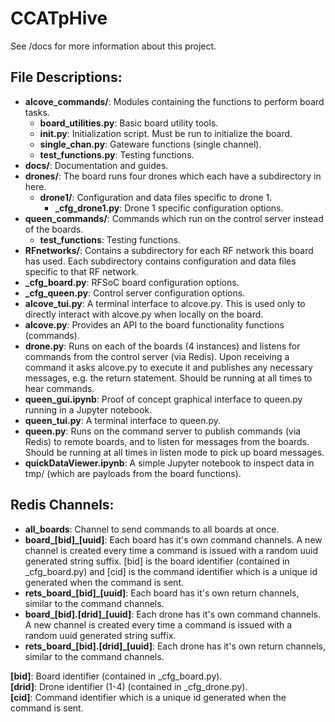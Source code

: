 # CCATpHive

See /docs for more information about this project.

## File Descriptions:
- **alcove_commands/**: Modules containing the functions to perform board tasks.
    - **board_utilities.py**: Basic board utility tools.
    - **init.py**: Initialization script. Must be run to initialize the board.
    - **single_chan.py**: Gateware functions (single channel).
    - **test_functions.py**: Testing functions.
- **docs/**: Documentation and guides.
- **drones/**: The board runs four drones which each have a subdirectory in here.
    - **drone1/**: Configuration and data files specific to drone 1.
        - **_cfg_drone1.py**: Drone 1 specific configuration options.
- **queen_commands/**: Commands which run on the control server instead of the boards.
    - **test_functions**: Testing functions.
- **RFnetworks/**: Contains a subdirectory for each RF network this board has used. Each subdirectory contains configuration and data files specific to that RF network.
- **_cfg_board.py**: RFSoC board configuration options.
- **_cfg_queen.py**: Control server configuration options.
- **alcove_tui.py**: A terminal interface to alcove.py. This is used only to directly interact with alcove.py when locally on the board.
- **alcove.py**: Provides an API to the board functionality functions (commands).
- **drone.py**: Runs on each of the boards (4 instances) and listens for commands from the control server (via Redis). Upon receiving a command it asks alcove.py to execute it and publishes any necessary messages, e.g. the return statement. Should be running at all times to hear commands.
- **queen_gui.ipynb**: Proof of concept graphical interface to queen.py running in a Jupyter notebook.
- **queen_tui.py**: A terminal interface to queen.py.
- **queen.py**: Runs on the command server to publish commands (via Redis) to remote boards, and to listen for messages from the boards. Should be running at all times in listen mode to pick up board messages.
- **quickDataViewer.ipynb**: A simple Jupyter notebook to inspect data in tmp/ (which are payloads from the board functions).

## Redis Channels:
- **all_boards**: Channel to send commands to all boards at once.
- **board_[bid]_[uuid]**: Each board has it's own command channels. A new channel is created every time a command is issued with a random uuid generated string suffix. [bid] is the board identifier (contained in _cfg_board.py) and [cid] is the command identifier which is a unique id generated when the command is sent.
- **rets_board_[bid]_[uuid]**: Each board has it's own return channels, similar to the command channels.
- **board_[bid].[drid]_[uuid]**: Each drone has it's own command channels. A new channel is created every time a command is issued with a random uuid generated string suffix.
- **rets_board_[bid].[drid]_[uuid]**: Each drone has it's own return channels, similar to the command channels.

**[bid]**: Board identifier (contained in _cfg_board.py).  
**[drid]**: Drone identifier (1-4) (contained in _cfg_drone.py).  
**[cid]**: Command identifier which is a unique id generated when the command is sent.  